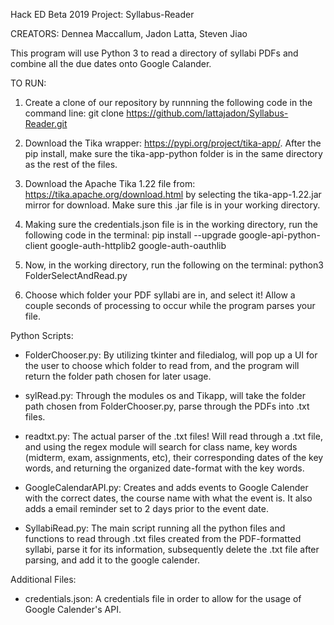 Hack ED Beta 2019 Project: Syllabus-Reader

CREATORS: Dennea Maccallum, Jadon Latta, Steven Jiao

This program will use Python 3 to read a directory of syllabi PDFs and combine all the due dates onto Google Calander.

TO RUN:
1. Create a clone of our repository by runnning the following code in the command line: 
	git clone https://github.com/lattajadon/Syllabus-Reader.git

2. Download the Tika wrapper: https://pypi.org/project/tika-app/. After the pip install, make sure the tika-app-python folder is in the same directory as the rest of the files.

3. Download the Apache Tika 1.22 file from: https://tika.apache.org/download.html by selecting the tika-app-1.22.jar mirror for download. Make sure this .jar file is in your working directory.

4. Making sure the credentials.json file is in the working directory, run the following code in the terminal: 
	pip install --upgrade google-api-python-client google-auth-httplib2 google-auth-oauthlib

5. Now, in the working directory, run the following on the terminal: python3 FolderSelectAndRead.py

6. Choose which folder your PDF syllabi are in, and select it! Allow a couple seconds of processing to occur while the program parses your file. 

Python Scripts:
* FolderChooser.py: By utilizing tkinter and filedialog, will pop up a 	UI for the user to choose which folder to read from, and the program will return the folder path chosen for later usage. 
	
* sylRead.py: Through the modules os and Tikapp, will take the folder path chosen from FolderChooser.py, parse through the PDFs into .txt files.
	
* readtxt.py: The actual parser of the .txt files! Will read through a .txt file, and using the regex module will search for class name, key words (midterm, exam, assignments, etc), their corresponding dates of the key words, and returning the organized date-format with the key words. 

* GoogleCalendarAPI.py: Creates and adds events to Google Calender with the correct dates, the course name with what the event is. It also adds a email reminder set to 2 days prior to the event date. 

* SyllabiRead.py: The main script running all the python files and functions to read through .txt files created from the PDF-formatted syllabi, parse it for its information, subsequently delete the .txt file after parsing, and add it to the google calender. 

Additional Files:
* credentials.json: A credentials file in order to allow for the usage of Google Calender's API.












